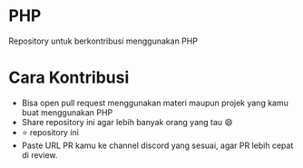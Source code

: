 # PHP
Repository untuk berkontribusi menggunakan PHP

# Cara Kontribusi
- Bisa open pull request menggunakan materi maupun projek yang kamu buat menggunakan PHP
- Share repository ini agar lebih banyak orang yang tau :smile:
- :star: repository ini
- Paste URL PR kamu ke channel discord yang sesuai, agar PR lebih cepat di review.
